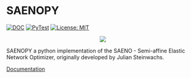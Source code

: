 SAENOPY
=======

[![DOC](https://readthedocs.org/projects/saenopy/badge/)](https://saenopy.readthedocs.io)
[![PyTest](https://github.com/rgerum/saenopy/actions/workflows/test.yml/badge.svg)](https://github.com/rgerum/saenopy/actions/workflows/test.yml)
[![License: MIT](https://img.shields.io/badge/License-MIT-yellow.svg)](https://opensource.org/licenses/MIT)

<p align="center">
  <img src="saenopy/img/Logo.png" />
</p>



SAENOPY a python implementation of the SAENO - Semi-affine Elastic Network Optimizer, originally developed by Julian
 Steinwachs.

[Documentation](https://saenopy.readthedocs.io)
